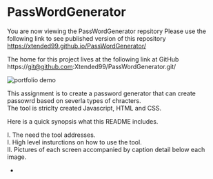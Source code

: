 # PassWordGenerator
  
  You are now viewing the PassWordGenerator repsitory 
  Please use the following link to see published version of this repository  
  https://xtended99.github.io/PassWordGenerator/  

  The home for this project lives at the following link at GitHub  
  https://git@github.com:Xtended99/PassWordGenerator.git/  

![portfolio demo](./WorkReference.PNG)

  This assignment is to create a password generator that can create passowrd based on severla types of chracters.  
  The tool is striclty created Javascript, HTML and CSS.  
  
  Here is a quick synopsis what this README includes.  
  
  I.   The need the tool addresses.  
  I.   High level insturctions on how to use the tool.  
  II.  Pictures of each screen accompanied by caption detail below each image.  
  
  -
